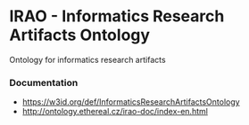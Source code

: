 # IRAO - Informatics Research Artifacts Ontology
Ontology for informatics research artifacts

### Documentation
- https://w3id.org/def/InformaticsResearchArtifactsOntology
- http://ontology.ethereal.cz/irao-doc/index-en.html
